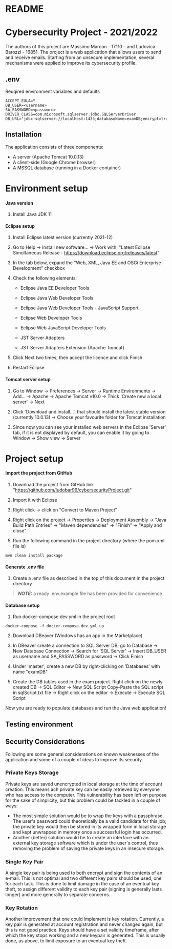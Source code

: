 # README

# Cybersecurity Project - 2021/2022

The authors of this project are Massimo Marcon - 17110 - and Ludovica Barozzi - 16851.
The project is a web application that allows users to send and receive emails. 
Starting from an unsecure implementation, several mechanisms were applied to improve its cybersecurity profile. 


## .env

Reuqired environment variables and defaults

```env
ACCEPT_EULA=Y
DB_USER=<username>
SA_PASSWORD=<password>
DRIVER_CLASS=com.microsoft.sqlserver.jdbc.SQLServerDriver
DB_URL="jdbc:sqlserver://localhost:1433;databaseName=examDB;encrypt=true;trustServerCertificate=true;"
```
## Installation

The application consists of three components:
- A server (Apache Tomcat 10.0.13)
- A client-side (Google Chrome browser)
- A MSSQL database (running in a Docker container)

# Environment setup

#### Java version
1. Install Java JDK 11

#### Eclipse setup
1. Install Eclipse latest version (currently 2021-12)

2. Go to Help -> Install new software... -> Work with: "Latest Eclipse Simultaneous Release - https://download.eclipse.org/releases/latest"

3. In the tab below, expand the "Web, XML, Java EE and OSGi Enterprise Development" checkbox

4. Check the following elements:

	
	* Eclipse Java EE Developer Tools
	
	* Eclipse Java Web Developer Tools
	
	* Eclipse Java Web Developer Tools - JavaScript Support
	
	* Eclipse Web Developer Tools
	
	* Eclipse Web JavaScript Developer Tools
	
	* JST Server Adapters
	
	* JST Server Adapters Extension (Apache Tomcat)


	
5. Click Next two times, then accept the licence and click Finish

6. Restart Eclipse

#### Tomcat server setup
1. Go to Window -> Preferences -> Server -> Runtime Environments -> Add... -> Apache -> Apache Tomcat v10.0 -> Thick 'Create new a local server' -> Next

2. Click 'Download and install...', that should install the latest stable version (currently 10.0.13) -> Choose your favourite folder for Tomcat installation

3. Since now you can see your installed web servers in the Eclipse 'Server' tab, if it is not displayed by default, you can enable it by going to Window -> Show view -> Server

# Project setup

#### Import the project from GitHub 

1. Download the project from GitHub link "https://github.com/ludobar99/cybersecurityProject.git"

2. Import it with Eclipse

3. Right click ->  click on "Convert to Maven Project"

4. Right click on the project -> Properties -> Deployment Assembly -> "Java Build Path Entries" -> "Maven dependencies" -> "Finish" -> "Apply and close"

5. Run the following command in the project directory (where the pom.xml file is)

```shell
mvn clean install package
``` 

#### Generate .env file

1. Create a .env file as described in the top of this document in the project directory

> **_NOTE:_**  a ready .env.example file has been provided for convenience

#### Database setup

1. Run docker-compose.dev.yml in the project root

```shell
docker-compose -f docker-compose.dev.yml up
``` 

2. Download DBeaver (Windows has an app in the Marketplace)

3. In DBeaver create a connection to SQL Server DB; go to Database -> New Database Connection -> Search for 'SQL Server' -> Insert DB_USER as username and SA_PASSWORD as password -> Click Finish

4. Under 'master', create a new DB by right-clicking on 'Databases' with name "examDB"

5. Create the DB tables used in the exam project. 
Right click on the newly created DB -> SQL Editor -> New SQL Script
Copy-Paste the SQL script in sqlScript.txt file -> Right click on the editor -> Execute -> Execute SQL Script

Now you are ready to populate databases and run the Java web application!

## Testing environment

## Security Considerations

Following are some general considerations on known weaknesses of the application and some of a couple of ideas to
improve its security.

### Private Keys Storage
Private keys are saved unencrypted in local storage at the time of account creation. This means ach private key can be
easily retrieved by everyone who has access to the computer. This vulnerability has been left on purpose for the sake of
simplicity, but this problem could be tackled in a couple of ways:
  - The most simple solution would be to wrap the keys with a passphrase. The user's password could theoretically be
  a valid candidate for this job; the private key would then be stored in its wrapped form in local storage and kept
  unwrapped in memory once a successful login has occurred.
  - Another (better) solution would be to create an interface with an external key storage software which is under the
  user's control, thus removing the problem of saving the private keys in an insecure storage.
  
### Single Key Pair
A single key pair is being used to both encrypt and sign the contents of an e-mail. This is not optimal and two different
key pairs should be used, one for each task. This is done to limit damage in the case of an eventual key theft, to assign
different validity to each key pair (signing is generally lasts longer) and more generally to separate concerns.

### Key Rotation
Another improvement that one could implement is key rotation. Currently, a key pair is generated at account registration
and never changed again, but this is not good practice. Keys should have a set validity timeframe, after which the key
stops working and a new keypair is generated. This is usually done, as above, to limit exposure to an eventual key theft.



